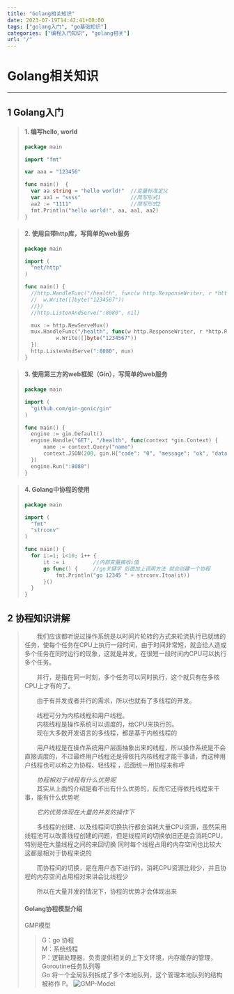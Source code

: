 ```yaml
---
title: "Golang相关知识"
date: 2023-07-19T14:42:41+08:00
tags: ["golang入门", "go基础知识"]
categories: ["编程入门知识", "golang相关"]
url: "/"
---
```

# Golang相关知识
---
## 1 Golang入门

> #### 1. 编写hello, world 
> ```go
> package main
>
> import "fmt"
>
> var aaa = "123456"
> 
> func main()  {
> 	var aa string = "hello world!"  //变量标准定义
>	var aa1 = "ssss"                //简写形式1
>	aa2 := "1111"                   //简写形式2
>	fmt.Println("hello world!", aa, aa1, aa2)
>}
> ```

> #### 2. 使用自带http库，写简单的web服务
> ```go
> package main
> 
> import (
> 	"net/http"
> )
> 
> func main() {
> 	//http.HandleFunc("/health", func(w http.ResponseWriter, r *http.Request) {
> 	//	w.Write([]byte("1234567"))
> 	//})
> 	//http.ListenAndServe(":8080", nil)
> 
> 	mux := http.NewServeMux()
> 	mux.HandleFunc("/health", func(w http.ResponseWriter, r *http.Request) {
> 			w.Write([]byte("1234567"))
> 	})
> 	http.ListenAndServe(":8080", mux)
> }
> ```

> #### 3. 使用第三方的web框架（Gin），写简单的web服务
> ```go
> package main
> 
> import (
> 	"github.com/gin-gonic/gin"
> )
> 
> func main() {
> 	engine := gin.Default()
> 	engine.Handle("GET", "/health", func(context *gin.Context) {
> 		name := context.Query("name")
> 		context.JSON(200, gin.H{"code": "0", "message": "ok", "data": name})
> 	})
> 	engine.Run(":8080")
> }
> ```

> #### 4. Golang中协程的使用
> ```go
> package main
> 
> import (
> 	"fmt"
> 	"strconv"
> )
> 
> func main() {
> 	for i:=1; i<10; i++ {
> 		it := i	        //内部变量接收i值
> 		go func() {     //go关键字 后面加上调用方法 就会创建一个协程
> 			fmt.Println("go 12345 " + strconv.Itoa(it))
> 		}()
> 	}
> }
> ```

## 2 协程知识讲解
> &emsp;&emsp;我们应该都听说过操作系统是以时间片轮转的方式来轮流执行已就绪的任务，使每个任务在CPU上执行一段时间，由于时间非常短，就会给人造成多个任务在同时运行的现象，这就是并发，在很短一段时间内CPU可以执行多个任务。
> 
> &emsp;&emsp;并行，是指在同一时刻，多个任务可以同时执行，这个就只有在多核CPU上才有的了。
> 
> &emsp;&emsp;由于有并发或者并行的需求，所以也就有了多线程的开发。
> 
> &emsp;&emsp;线程可分为内核线程和用户线程。  
> &emsp;&emsp;内核线程是操作系统可以调度的，给CPU来执行的。  
> &emsp;&emsp;现在大多数开发语言的多线程，都是基于内核线程的
> 
> &emsp;&emsp;用户线程是在操作系统用户层面抽象出来的线程，所以操作系统是不会直接调度的，不过最终用户线程还是得依托内核线程才能干事请，而这种用户线程也可以称之为协程、轻线程
，后面统一用协程来称呼
> 
> &emsp;&emsp;*协程相对于线程有什么优势呢*  
> &emsp;&emsp;其实从上面的介绍是看不出有什么优势的，反而它还得依托线程来干事，能有什么优势呢
>
> &emsp;&emsp;*它的优势体现在大量的并发的操作下*
>
> &emsp;&emsp;多线程的创建、以及线程间切换执行都会消耗大量CPU资源，虽然采用线程池可以改善线程创建的问题，但是线程间的切换依旧还是会消耗CPU，特别是在大量线程之间的来回切换
同时每个线程占用的内存空间也比较大
这都是相对于协程来说的
>
> &emsp;&emsp;而协程间的切换，是在用户态下进行的，消耗CPU资源比较少，并且协程的内存空间占用相对来讲会比线程少
>
> &emsp;&emsp;所以在大量并发的情况下，协程的优势才会体现出来
> #### Golang协程模型介绍
> GMP模型
>> G：go 协程  
>> M：系统线程  
>> P：逻辑处理器，负责提供相关的上下文环境，内存缓存的管理，Goroutine任务队列等  
>> Go 将一个全局队列拆成了多个本地队列，这个管理本地队列的结构被称作 P。
> ![GMP-Model](./resource/image/gmp-model.png)